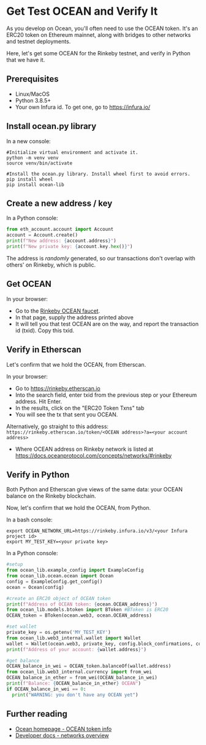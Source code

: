 <!--
Copyright 2022 Ocean Protocol Foundation
SPDX-License-Identifier: Apache-2.0
-->

# Get Test OCEAN and Verify It

As you develop on Ocean, you'll often need to use the OCEAN token. It's an ERC20 token on Ethereum mainnet, along with bridges to other networks and testnet deployments.

Here, let's get some OCEAN for the Rinkeby testnet, and verify in Python that we have it.

## Prerequisites

- Linux/MacOS
- Python 3.8.5+
- Your own Infura id. To get one, go to https://infura.io/

## Install ocean.py library

In a new console:

```console
#Initialize virtual environment and activate it.
python -m venv venv
source venv/bin/activate

#Install the ocean.py library. Install wheel first to avoid errors.
pip install wheel
pip install ocean-lib
```

## Create a new address / key

In a Python console:

```python
from eth_account.account import Account
account = Account.create()
print(f"New address: {account.address}")
print(f"New private key: {account.key.hex()}")
```

The address is _randomly_ generated, so our transactions don't overlap with others' on Rinkeby, which is public.

## Get OCEAN

In your browser:

- Go to the [Rinkeby OCEAN faucet](https://faucet.rinkeby.oceanprotocol.com/).
- In that page, supply the address printed above
- It will tell you that test OCEAN are on the way, and report the transaction id (txid). Copy this txid.

## Verify in Etherscan

Let's confirm that we hold the OCEAN, from Etherscan.

In your browser:
- Go to https://rinkeby.etherscan.io
- Into the search field, enter txid from the previous step or your Ethereum address. Hit Enter.
- In the results, click on the "ERC20 Token Txns" tab
- You will see the tx that sent you OCEAN.

Alternatively, go straight to this address: ```https://rinkeby.etherscan.io/token/<OCEAN address>?a=<your account address>```
- Where OCEAN address on Rinkeby network is listed at https://docs.oceanprotocol.com/concepts/networks/#rinkeby

## Verify in Python

Both Python and Etherscan give views of the same data: your OCEAN balance on the Rinkeby blockchain.

Now, let's confirm that we hold the OCEAN, from Python.

In a bash console:

```console
export OCEAN_NETWORK_URL=https://rinkeby.infura.io/v3/<your Infura project id>
export MY_TEST_KEY=<your private key>
```

In a Python console:

```python
#setup
from ocean_lib.example_config import ExampleConfig
from ocean_lib.ocean.ocean import Ocean
config = ExampleConfig.get_config()
ocean = Ocean(config)

#create an ERC20 object of OCEAN token
print(f"Address of OCEAN token: {ocean.OCEAN_address}")
from ocean_lib.models.btoken import BToken #BToken is ERC20
OCEAN_token = BToken(ocean.web3, ocean.OCEAN_address)

#set wallet
private_key = os.getenv('MY_TEST_KEY')
from ocean_lib.web3_internal.wallet import Wallet
wallet = Wallet(ocean.web3, private_key, config.block_confirmations, config.transaction_timeout)
print(f"Address of your account: {wallet.address}")

#get balance
OCEAN_balance_in_wei = OCEAN_token.balanceOf(wallet.address)
from ocean_lib.web3_internal.currency import from_wei
OCEAN_balance_in_ether = from_wei(OCEAN_balance_in_wei)
print(f"Balance: {OCEAN_balance_in_ether} OCEAN")
if OCEAN_balance_in_wei == 0:
  print("WARNING: you don't have any OCEAN yet")
```

## Further reading

-   [Ocean homepage - OCEAN token info](https://oceanprotocol.com/token)
-   [Developer docs - networks overview](https://docs.oceanprotocol.com/concepts/networks-overview/)
